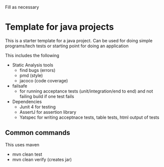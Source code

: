 Fill as necessary

# Template for java projects

This is a starter template for a java project. Can be used for doing simple programs/tech tests or starting point for doing an application

This includes the following

- Static Analysis tools 
    - find bugs (errors)
    - pmd (style)
    - jacoco (code coverage)
- failsafe
    - for running acceptance tests (unit/integration/end to end) and not failing build if one test fails
- Dependencies 
    - Junit 4 for testing
    - AssertJ for assertion library
    - Yatspec for writing acceptnace tests, table tests, html output of tests


## Common commands 

This uses maven

- mvn clean test
- mvn clean verify (creates jar)
        